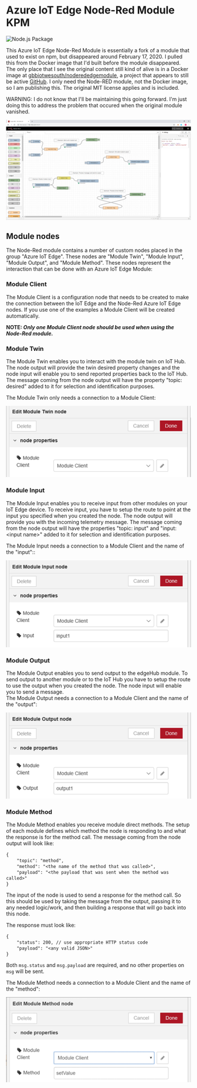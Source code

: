 # Azure IoT Edge Node-Red Module KPM

![Node.js Package](https://github.com/kpm-at-hfi/node-red-contrib-azure-iot-edge-kpm/actions/workflows/npmpublish.yml/badge.svg)

This Azure IoT Edge Node-Red Module is essentially a fork of a module that used to exist on npm, but disappeared around February 17, 2020. I pulled this from the Docker image that I'd built before the module disappeared. The only place that I see the original content still kind of alive is in a Docker image at [gbbiotwesouth/noderededgemodule](https://hub.docker.com/r/gbbiotwesouth/noderededgemodule/), a project that appears to still be active [GitHub](https://github.com/iotblackbelt/noderededgemodule). I only need the Node-RED module, not the Docker image, so I am publishing this. The original MIT license applies and is included.

WARNING: I do not know that I'll be maintaining this going forward. I'm just doing this to address the problem that occured when the original module vanished.

![screenshot](/images/screenshot.PNG)

## Module nodes
The Node-Red module contains a number of custom nodes placed in the group "Azure IoT Edge". These nodes are "Module Twin", "Module Input", "Module Output", and "Module Method". These nodes represent the interaction that can be done with an Azure IoT Edge Module:

### Module Client
The Module Client is a configuration node that needs to be created to make the connection between the IoT Edge and the Node-Red Azure IoT Edge nodes. If you use one of the examples a Module Client will be created automatically.

**NOTE: _Only one Module Client node should be used when using the Node-Red module._**

### Module Twin

The Module Twin enables you to interact with the module twin on IoT Hub. The node output will provide the twin desired property changes and the node input will enable you to send reported properties back to the IoT Hub. The message coming from the node output will have the property "topic: desired" added to it for selection and identification purposes.

The Module Twin only needs a connection to a Module Client:

![edit-module-twin](/images/edit-module-twin.PNG)

### Module Input

The Module Input enables you to receive input from other modules on your IoT Edge device. To receive input, you have to setup the route to point at the input you specified when you created the node. The node output will provide you with the incoming telemetry message. The message coming from the node output will have the properties "topic: input" and "input: &#x3C;input name&#x3E;" added to it for selection and identification purposes.

The Module Input needs a connection to a Module Client and the name of the "input"::

![edit-module-twin](/images/edit-module-input.PNG)

### Module Output

The Module Output enables you to send output to the edgeHub module. To send output to another module or to the IoT Hub you have to setup the route to use the output when you created the node. The node input will enable you to send a message. <br/>
The Module Output needs a connection to a Module Client and the name of the "output": 

![edit-module-output](/images/edit-module-output.PNG)

### Module Method

The Module Method enables you receive module direct methods. The setup of each module defines which method the node is responding to and what the response is for the method call. The message coming from the node output will look like:

```jsonc
{
    "topic": "method",
    "method": "<the name of the method that was called>",
    "payload": "<the payload that was sent when the method was called>"
}
````

The input of the node is used to send a response for the method call. So this should be used by taking the message from the output, passing it to any needed logic/work, and then building a response that will go back into this node.

The response must look like:

```jsonc
{
    "status": 200, // use appropriate HTTP status code
    "payload": "<any valid JSON>"
}
```

Both `msg.status` and `msg.payload` are required, and no other properties on `msg` will be sent.

The Module Method needs a connection to a Module Client and the name of the "method": 

![edit-module-method](/images/edit-module-method.PNG)

